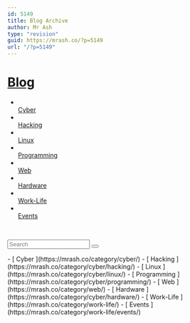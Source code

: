 ```yaml
---
id: 5149
title: Blog Archive
author: Mr Ash
type: "revision"
guid: https://mrash.co/?p=5149
url: "/?p=5149"
---
```


# [Blog](https://mrash.co/blog/)

- [  
     Cyber  
     ](https://mrash.co/category/cyber/)
- [  
     Hacking  
     ](https://mrash.co/category/cyber/hacking/)
- [  
     Linux  
     ](https://mrash.co/category/cyber/linux/)
- [  
     Programming  
     ](https://mrash.co/category/cyber/programming/)
- [  
     Web  
     ](https://mrash.co/category/web/)
- [  
     Hardware  
     ](https://mrash.co/category/cyber/hardware/)
- [  
     Work-Life  
     ](https://mrash.co/category/work-life/)
- [  
     Events  
     ](https://mrash.co/category/work-life/events/)

 [  
 ](#ekit_modal-popup-a9b5c42)

<form action="https://mrash.co/" method="get" role="search"> <input name="s" placeholder="Search" type="search" value=""></input>  
 <button type="submit">  
 </button>  
 </form>- [  
     Cyber  
     ](https://mrash.co/category/cyber/)
- [  
     Hacking  
     ](https://mrash.co/category/cyber/hacking/)
- [  
     Linux  
     ](https://mrash.co/category/cyber/linux/)
- [  
     Programming  
     ](https://mrash.co/category/cyber/programming/)
- [  
     Web  
     ](https://mrash.co/category/web/)
- [  
     Hardware  
     ](https://mrash.co/category/cyber/hardware/)
- [  
     Work-Life  
     ](https://mrash.co/category/work-life/)
- [  
     Events  
     ](https://mrash.co/category/work-life/events/)
